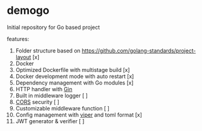 # demogo

Initial repository for Go based project

features:

1. Folder structure based on https://github.com/golang-standards/project-layout [x]
2. Docker
  1. Optimized Dockerfile with multistage build [x]
  2. Docker development mode with auto restart [x]
3. Dependency management with Go modules [x]
4. HTTP handler with [Gin](https://github.com/gin-gonic/gin)
  1. Built in middleware logger [ ]
  2. [CORS](https://github.com/gin-contrib/cors) security [ ]
  3. Customizable middleware function [ ]
5. Config management with [viper](https://github.com/spf13/viper) and toml format [x]
6. JWT generator & verifier [ ]
